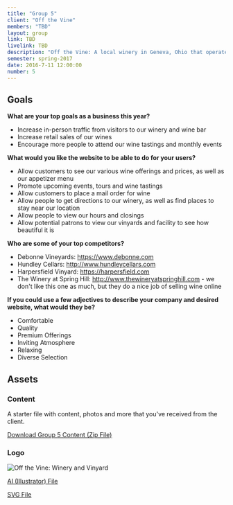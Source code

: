 ```yaml
---
title: "Group 5"
client: "Off the Vine"
members: "TBD"
layout: group
link: TBD
livelink: TBD
description: "Off the Vine: A local winery in Geneva, Ohio that operates a small walk-in wine-bar."
semester: spring-2017
date: 2016-7-11 12:00:00
number: 5
---
```


## Goals

**What are your top goals as a business this year?**

* Increase in-person traffic from visitors to our winery and wine bar
* Increase retail sales of our wines
* Encourage more people to attend our wine tastings and monthly events

**What would you like the website to be able to do for your users?**

* Allow customers to see our various wine offerings and prices, as well as our appetizer menu
* Promote upcoming events, tours and wine tastings
* Allow customers to place a mail order for wine
* Allow people to get directions to our winery, as well as find places to stay near our location
* Allow people to view our hours and closings
* Allow potential patrons to view our vinyards and facility to see how beautiful it is

**Who are some of your top competitors?**

* Debonne Vineyards: https://www.debonne.com
* Hundley Cellars: http://www.hundleycellars.com
* Harpersfield Vinyard: https://harpersfield.com
* The Winery at Spring Hill: http://www.thewineryatspringhill.com - we don't like this one as much, but they do a nice job of selling wine online

**If you could use a few adjectives to describe your company and desired website, what would they be?**

* Comfortable
* Quality
* Premium Offerings
* Inviting Atmosphere
* Relaxing
* Diverse Selection


## Assets

### Content

A starter file with content, photos and more that you've received from the client.  

<a href="/class/groups/assets/group5/Group-5-Content.zip">Download Group 5 Content (Zip File)</a>

### Logo
<img src="/class/groups/assets/group5/off-the-vine.svg" alt="Off the Vine: Winery and Vinyard" />

<a href="/class/groups/assets/group5/Off-The-Vine-Final.ai">AI (Illustrator) File</a>

<a href="/class/groups/assets/group5/off-the-vine.svg">SVG File</a>
